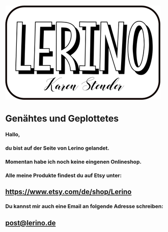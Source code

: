 
![ChangeMe](Lerino_neu.png)


# Genähtes und Geplottetes

### Hallo,

### du bist auf der Seite von Lerino gelandet.

### Momentan habe ich noch keine eingenen Onlineshop. 
### Alle meine Produkte findest du auf Etsy unter:

## https://www.etsy.com/de/shop/Lerino

### Du kannst mir auch eine Email an folgende Adresse schreiben:

## post@lerino.de
